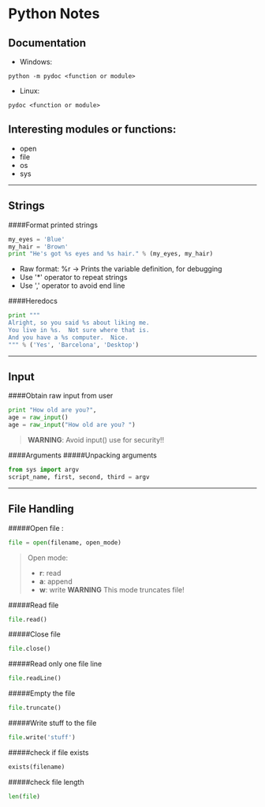 Python Notes
===
Documentation
---
+ Windows:
```
python -m pydoc <function or module>
```
+ Linux:
```
pydoc <function or module>
```

Interesting modules or functions: 
---
+ open
+ file
+ os
+ sys

---
Strings
---
####Format printed strings
```python
my_eyes = 'Blue'
my_hair = 'Brown'
print "He's got %s eyes and %s hair." % (my_eyes, my_hair)
```

+ Raw format: %r -> Prints the variable definition, for debugging
+ Use '*' operator to repeat strings
+ Use ',' operator to avoid end line

####Heredocs
```python
print """
Alright, so you said %s about liking me.
You live in %s.  Not sure where that is.
And you have a %s computer.  Nice.
""" % ('Yes', 'Barcelona', 'Desktop')
```

---
Input
---
####Obtain raw input from user
```python
print "How old are you?",
age = raw_input()
age = raw_input("How old are you? ")
```
> __WARNING__: Avoid input() use for security!!

####Arguments
#####Unpacking arguments
```python
from sys import argv
script_name, first, second, third = argv
```

---
File Handling
---
#####Open file : 
```python
file = open(filename, open_mode)
```

>Open mode: 
>
>+ __r__: read
>+ __a__: append
>+ __w__: write __WARNING__ This mode truncates file!

#####Read file
```python
file.read()
```
#####Close file
```python
file.close()
```
#####Read only one file line
```python
file.readLine()
```
#####Empty the file
```python
file.truncate()
```
#####Write stuff to the file
```python
file.write('stuff')
```
#####check if file exists
```python
exists(filename)
```
#####check file length
```python
len(file)
```



